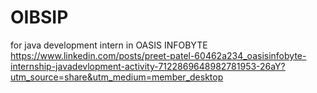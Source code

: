 # OIBSIP
for java development intern in OASIS INFOBYTE 
https://www.linkedin.com/posts/preet-patel-60462a234_oasisinfobyte-internship-javadevlopment-activity-7122869648982781953-26aY?utm_source=share&utm_medium=member_desktop
